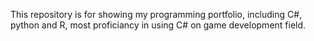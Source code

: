 This repository is for showing my programming portfolio, including C#, python and R, most proficiancy in using C# on game development field. 
